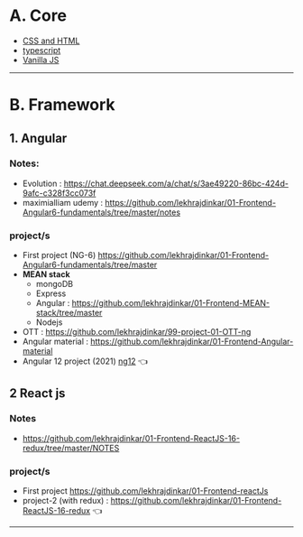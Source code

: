 # A. Core
- [CSS and HTML](StyleHTML)
- [typescript](SupersetTS)
- [Vanilla JS](VanillaJS)

---
# B. Framework 
## 1. Angular
### Notes:
- Evolution : https://chat.deepseek.com/a/chat/s/3ae49220-86bc-424d-9afc-c328f3cc073f
- maximialliam udemy : https://github.com/lekhrajdinkar/01-Frontend-Angular6-fundamentals/tree/master/notes

### project/s
- First project (NG-6) https://github.com/lekhrajdinkar/01-Frontend-Angular6-fundamentals/tree/master
- **MEAN stack** 
  - mongoDB
  - Express
  - Angular : https://github.com/lekhrajdinkar/01-Frontend-MEAN-stack/tree/master
  - Nodejs
- OTT : https://github.com/lekhrajdinkar/99-project-01-OTT-ng
- Angular material : https://github.com/lekhrajdinkar/01-Frontend-Angular-material
- Angular 12 project (2021) [ng12](ng12) :point_left:

## 2 React js
### Notes
- https://github.com/lekhrajdinkar/01-Frontend-ReactJS-16-redux/tree/master/NOTES

### project/s
- First project https://github.com/lekhrajdinkar/01-Frontend-reactJs
- project-2 (with redux) : https://github.com/lekhrajdinkar/01-Frontend-ReactJS-16-redux :point_left:

---




